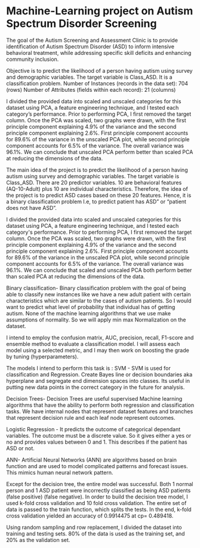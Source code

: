 # Machine-Learning project on Autism Spectrum Disorder Screening

The goal of the Autism Screening and Assessment Clinic is to provide identification of Autism Spectrum Disorder (ASD) to inform intensive behavioral treatment, while addressing specific skill deficits and enhancing community inclusion.

Objective is to predict the likelihood of a person having autism using survey and demographic variables. The target variable is Class_ASD. It is a classification problem. Number of Instances (records in the data set): 704 (rows) Number of Attributes (fields within each record): 21 (columns)

I divided the provided data into scaled and unscaled categories for this dataset using PCA, a feature engineering technique, and I tested each category’s performance. Prior to performing PCA, I first removed the target column. Once the PCA was scaled, two graphs were drawn, with the first principle component explaining 4.9% of the variance and the second principle component explaining 2.6%. First principle component accounts for 89.6% of the variance in the unscaled PCA plot, while second principle component accounts for 6.5% of the variance. The overall variance was 96.1%. We can conclude that unscaled PCA perform better than scaled PCA at reducing the dimensions of the data.

The main idea of the project is to predict the likelihood of a person having autism using survey and demographic variables. The target variable is Class_ASD.
There are 20 predictor variables. 10 are behavioral features (AQ-10-Adult) plus 10 are individual characteristics. Therefore, the idea of the project is to predict ASD cases based on these 20 features. Hence, it is a binary classification problem I.e, to predict patient has ASD” or “patient does not have ASD”.  

I divided the provided data into scaled and unscaled categories for this dataset using PCA, a feature engineering technique, and I tested each category's performance. Prior to performing PCA, I first removed the target column. Once the PCA was scaled, two graphs were drawn, with the first principle component explaining 4.9% of the variance and the second principle component explaining 2.6%. First principle component accounts for 89.6% of the variance in the unscaled PCA plot, while second principle component accounts for 6.5% of the variance. The overall variance was 96.1%. We can conclude that scaled and unscaled PCA both perform better than scaled PCA at reducing the dimensions of the data.

Binary classification- Binary classification problem with the goal of being able to classify new instances like we have a new adult patient with certain characteristics which are similar to the cases of autism patients. So I would want to predict what level of probability that individual has of getting autism. None of the machine learning algorithms that we use make assumptions of normality. So we will apply min max Normalization on the dataset.

I intend to employ the confusion matrix, AUC, precision, recall, F1-score and ensemble method to evaluate a classification model. I will assess each model using a selected metric, and I may then work on boosting the grade by tuning (hyperparameters).

The models I intend to perform this task is  : 
SVM - SVM is used for classification and Regression. Create Bayes line or decision boundaries aka hyperplane and segregate end dimension spaces into classes. Its useful in putting new data points in the correct category in the future for analysis.

Decision Trees- Decision Trees are useful supervised Machine learning algorithms that have the ability to perform both regression and classification tasks. We have internal nodes that represent dataset features and branches that represent decision rule and each leaf node represent outcomes.

Logistic Regression - It predicts the outcome of categorical dependant variables. The outcome must be a discrete value. So it gives either a yes or no and provides values between 0 and 1. This describes if the patient has ASD or not.

ANN- Artificial Neural Networks (ANN) are algorithms based on brain function and are used to model complicated patterns and forecast issues. This mimics human neural network pattern.

Except for the decision tree, the entire model was successful. Both 1 normal person and 1 ASD patient were incorrectly classified as being ASD patients (false positive) (false negative). In order to build the decision tree model, I used k-fold cross validation and 10 fold cross validation. The entire set of data is passed to the train function, which splits the tests. In the end, k-fold cross validation yielded an accuracy of 0.9914475 at cp= 0.489418.

Using random sampling and row replacement, I divided the dataset into training and testing sets. 80% of the data is used as the training set, and 20% as the validation set.


